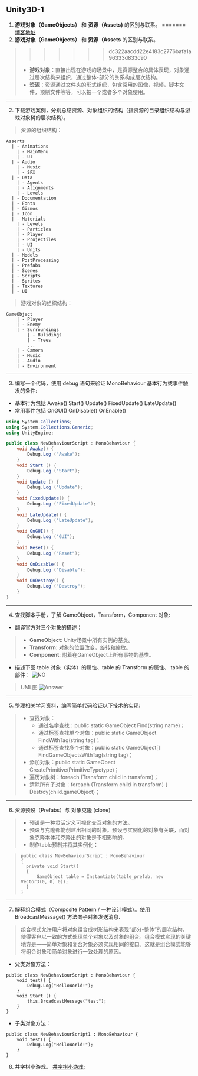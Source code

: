 Unity3D-1
---------

1. **游戏对象（GameObjects）** 和 **资源（Assets)** 的区别与联系。
=======
[博客地址](https://segmentfault.com/a/1190000013969195)
1. **游戏对象（GameObjects）** 和 **资源（Assets** 的区别与联系。
>>>>>>> dc322aacdd22e4183c2776bafa1a96333d833c90
>* **游戏对象**：直接出现在游戏的场景中，是资源整合的具体表现，对象通过层次结构来组织，通过整体-部分的关系构成层次结构。
>* **资源**：资源通过文件夹的形式组织，包含常用的图像，视频，脚本文件，预制文件等等，可以被一个或者多个对象使用。
---
2. 下载游戏案例，分别总结资源、对象组织的结构（指资源的目录组织结构与游戏对象树的层次结构)。
>资源的组织结构：
```
Asserts
  | - Animations
    | - MainMenu
    | - UI
  | - Audio
    | - Music
    | - SFX
  | - Data
    | - Agents
    | - Alignments
    | - Levels
  | - Documentation
  | - Fonts
  | - Gizmos
  | - Icon
  | - Materials
    | - Levels
    | - Particles
    | - Player
    | - Projectiles
    | - UI
    | - Units
  | - Models
  | - PostProcessing
  | - Prefabs
  | - Scenes
  | - Scripts
  | - Sprites
  | - Textures
  | - UI
```
>游戏对象的组织结构：
```
GameObject
    | - Player
    | - Enemy
    | - Surroundings
        | - Bulidings
        | - Trees
        ...
    | - Camera
    | - Music
    | - Audio
    | - Environment
```
---
3. 编写一个代码，使用 debug 语句来验证 MonoBehaviour 基本行为或事件触发的条件:
* 基本行为包括 Awake() Start() Update() FixedUpdate() LateUpdate()
* 常用事件包括 OnGUI() OnDisable() OnEnable()

```cs
using System.Collections;
using System.Collections.Generic;
using UnityEngine;

public class NewBehaviourScript : MonoBehaviour {
    void Awake() {
        Debug.Log ("Awake");
    }
    void Start () {
        Debug.Log ("Start");
    }
    void Update () {
        Debug.Log ("Update");
    }
    void FixedUpdate() {
        Debug.Log ("FixedUpdate");
    }
    void LateUpdate() {
        Debug.Log ("LateUpdate");
    }
    void OnGUI() {
        Debug.Log ("GUI");
    }
    void Reset() {
        Debug.Log ("Reset");
    }
    void OnDisable() {
        Debug.Log ("Disable");
    }
    void OnDestroy() {
        Debug.Log ("Destroy");
    }
}
```
---
4. 查找脚本手册，了解 GameObject，Transform，Component 对象:
* 翻译官方对三个对象的描述：

> * **GameObject**: Unity场景中所有实例的基类。
> * **Transform**: 对象的位置改变，旋转和缩放。
> * **Component**: 附着在GameObject上所有事物的基类。
* 描述下图 table 对象（实体）的属性、table 的 Transform 的属性、 table 的部件：
![NO](https://pmlpml.github.io/unity3d-learning/images/ch02/ch02-homework.png)
> UML图
![Answer](https://segmentfault.com/img/remote/1460000013969259?w=690&h=520)
---
5. 整理相关学习资料，编写简单代码验证以下技术的实现:
>* 查找对象：
>   * 通过名字查找：public static GameObject Find(string name)；
>   * 通过标签查找单个对象：public static GameObject FindWithTag(string tag)；
>   * 通过标签查找多个对象：public static GameObject[] FindGameObjectsWithTag(string tag)；
>* 添加对象：public static GameObect CreatePrimitive(PrimitiveTypetype)；
>* 遍历对象树：foreach (Transform child in transform)；
>* 清除所有子对象：foreach (Transform child in transform) { Destroy(child.gameObject)；
---
6. 资源预设（Prefabs）与 对象克隆 (clone)
>    * 预设是一种灵活定义可视化交互对象的方法。
>    * 预设与克隆都能创建出相同的对象。预设与实例化的对象有关联，而对象克隆本体和克隆出的对象是不相影响的。
>    * 制作table预制并将其实例化：

>```
>public class NewBehaviourScript : MonoBehaviour
>{
>   private void Start()
>   {
>       GameObject table = Instantiate(table_prefab, new Vector3(0, 0, 0));
>   }
>}
>```
---
7. 解释组合模式（Composite Pattern / 一种设计模式）。使用 BroadcastMessage() 方法向子对象发送消息.
>组合模式允许用户将对象组合成树形结构来表现”部分-整体”的层次结构，使得客户以一致的方式处理单个对象以及对象的组合。组合模式实现的关键地方是——简单对象和复合对象必须实现相同的接口。这就是组合模式能够将组合对象和简单对象进行一致处理的原因。
* 父类对象方法：

```
public class NewBehaviourScript : MonoBehaviour {
    void test() {
        Debug.Log("HelloWorld!");
    }
    void Start () {
        this.BroadcastMessage("test");
    }
}
```
* 子类对象方法：

```
public class NewBehaviourScript1 : MonoBehaviour {
    void test() {
        Debug.Log("HelloWorld!");
    }
}
```
8. 井字棋小游戏。
[井字棋小游戏](https://segmentfault.com/a/1190000013971785);
